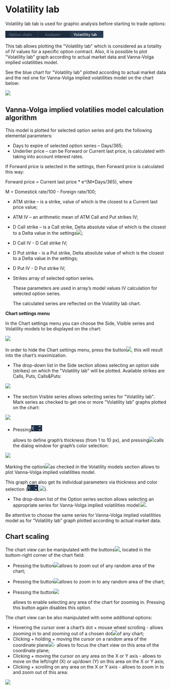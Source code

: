 # Volatility lab

Volatility lab tab is used for graphic analysis before starting to trade options:

![](<../../../../.gitbook/assets/1 (49).png>)

This tab allows plotting the "Volatility lab" which is considered as a totality of IV values for a specific option contract. Also, it is possible to plot "Volatility lab" graph according to actual market data and Vanna-Volga implied volatilities model.

See the blue chart for "Volatility lab" plotted according to actual market data and the red one for Vanna-Volga implied volatilities model on the chart below:

![](../../../../.gitbook/assets/new-lab-vanna-volga.png)

## **Vanna-Volga implied volatilies model calculation algorithm**

This model is plotted for selected option series and gets the following elemental parameters:

* Days to expire of selected option series – Days/365;
* Underlier price – can be Forward or Current last price, is calculated with taking into account interest rates.

If Forward price is selected in the settings, then Forward price is calculated this way:

Forward price = Current last price \* e^(M\*Days/365), where

M = Domestick rate/100 - Foreign rate/100;

* ATM strike – is a strike, value of which is the closest to a Current last price value;
* ATM IV – an arithmetic mean of ATM Call and Put strikes IV;
* D Call strike – is a Call strike, Delta absolute value of which is the closest to a Delta value in the settings![](<../../../../.gitbook/assets/screenshot\_1 (18) (2) (1).png>);&#x20;
* D Call IV - D Call strike IV;
* D Put strike - is a Put strike, Delta absolute value of which is the closest to a Delta value in the settings;
* D Put IV - D Put strike IV;
*   Strikes array of selected option series.

    These parameters are used in array’s model values IV calculation for selected option series.

    The calculated series are reflected on the Volatility lab chart.

**Chart settings menu**

In the Chart settings menu you can choose the Side, Visible series and Volatility models to be displayed on the chart:

![](<../../../../.gitbook/assets/screenshot\_2 (14).png>)

In order to hide the Chart settings menu, press the button![](<../../../../.gitbook/assets/screenshot\_3 (5).png>), this will result into the chart’s maximization.

* The drop-down list in the Side section allows selecting an option side (strikes) on which the "Volatility lab" will be plotted. Available strikes are Calls, Puts, Calls\&Puts:

![](../../../../.gitbook/assets/settings-volat.png)

* The section Visible series allows selecting series for "Volatility lab". Mark series as checked to get one or more "Volatility lab" graphs plotted on the chart:

![](../../../../.gitbook/assets/visible.png)

*   Pressing![](<../../../../.gitbook/assets/th (1) (2).png>)

    allows to define graph’s thickness (from 1 to 10 px), and pressing![](../../../../.gitbook/assets/1y.png)calls the dialog window for graph’s color selection:

![](../../../../.gitbook/assets/select.png)

Marking the option![](../../../../.gitbook/assets/vv.png)as checked in the Volatility models section allows to plot Vanna-Volga implied volatilities model.

This graph can also get its individual parameters via thickness and color selection (![](<../../../../.gitbook/assets/th (1) (2) (1).png>),![](../../../../.gitbook/assets/d.png)).

* The drop-down list of the Option series section allows selecting an appropriate series for Vanna-Volga implied volatilities model:![](../../../../.gitbook/assets/screenshot\_4.png).

Be attentive to choose the same series for Vanna-Volga implied volatilities model as for “Volatility lab” graph plotted according to actual market data.

## Chart scaling

The chart view can be manipulated with the buttons![](<../../../../.gitbook/assets/screenshot\_5 (4).png>), located in the buttom-right corner of the chart field:

* Pressing the button![](../../../../.gitbook/assets/screenshot\_12.png)allows to zoom out of any random area of the chart;
* Pressing the button![](../../../../.gitbook/assets/screenshot\_7.png)allows to zoom in to any random area of the chart;
*   Pressing the button![](../../../../.gitbook/assets/+.png)

    allows to enable selecting any area of the chart for zooming in. Pressing this button again disables this option.

The chart view can be also manipulated with some additional options:

* Hovering the cursor over a chart’s dot + mouse wheel scrolling - allows zooming in to and zooming out of a chosen dot![](../../../../.gitbook/assets/dd.png)of any chart;
* Clicking + holding + moving the cursor on a random area of the coordinate plane![](../../../../.gitbook/assets/screenshot\_14.png)- allows to focus the chart view on this area of the coordinate plane;
* Clicking + moving the cursor on any area on the X or Y axis - allows to move on the left/right (X) or up/down (Y) on this area on the X or Y axis;
* Clicking + scrolling on any area on the X or Y axis - allows to zoom in to and zoom out of this area:

![](../../../../.gitbook/assets/x-and-y.jpg)
